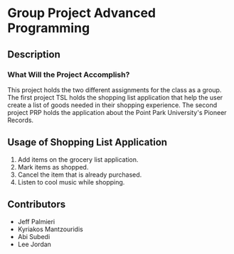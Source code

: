 # Group Project Advanced Programming

## Description


### What Will the Project Accomplish?
This project holds the two different assignments for the class as a group.
The first project TSL holds the shopping list application that help the user create a list of goods needed in their shopping experience.
The second project PRP holds the application about the Point Park University's Pioneer Records.

## Usage of Shopping List Application
1. Add items on the grocery list application.
2. Mark items as shopped.
3. Cancel the item that is already purchased.
4. Listen to cool music while shopping.

## Contributors
* Jeff Palmieri
* Kyriakos Mantzouridis
* Abi Subedi
* Lee Jordan
